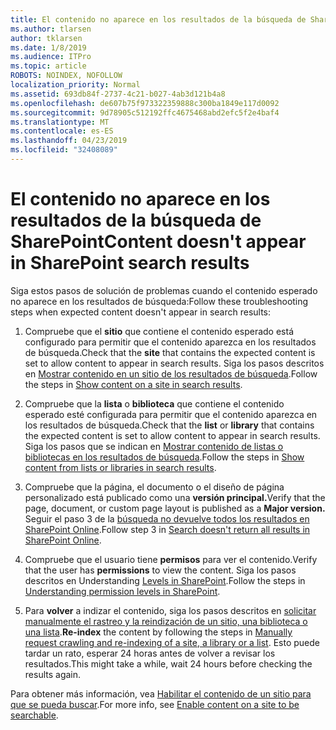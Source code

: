 ```yaml
---
title: El contenido no aparece en los resultados de la búsqueda de SharePoint
ms.author: tlarsen
author: tklarsen
ms.date: 1/8/2019
ms.audience: ITPro
ms.topic: article
ROBOTS: NOINDEX, NOFOLLOW
localization_priority: Normal
ms.assetid: 693db84f-2737-4c21-b027-4ab3d121b4a8
ms.openlocfilehash: de607b75f973322359888c300ba1849e117d0092
ms.sourcegitcommit: 9d78905c512192ffc4675468abd2efc5f2e4baf4
ms.translationtype: MT
ms.contentlocale: es-ES
ms.lasthandoff: 04/23/2019
ms.locfileid: "32408089"
---
```

# <a name="content-doesnt-appear-in-sharepoint-search-results"></a><span data-ttu-id="e9341-102">El contenido no aparece en los resultados de la búsqueda de SharePoint</span><span class="sxs-lookup"><span data-stu-id="e9341-102">Content doesn't appear in SharePoint search results</span></span>

<span data-ttu-id="e9341-103">Siga estos pasos de solución de problemas cuando el contenido esperado no aparece en los resultados de búsqueda:</span><span class="sxs-lookup"><span data-stu-id="e9341-103">Follow these troubleshooting steps when expected content doesn't appear in search results:</span></span>
  
1. <span data-ttu-id="e9341-104">Compruebe que el **sitio** que contiene el contenido esperado está configurado para permitir que el contenido aparezca en los resultados de búsqueda.</span><span class="sxs-lookup"><span data-stu-id="e9341-104">Check that the **site** that contains the expected content is set to allow content to appear in search results.</span></span> <span data-ttu-id="e9341-105">Siga los pasos descritos en [Mostrar contenido en un sitio de los resultados de búsqueda](https://docs.microsoft.com/sharepoint/make-site-content-searchable#show-content-on-a-site-in-search-results).</span><span class="sxs-lookup"><span data-stu-id="e9341-105">Follow the steps in [Show content on a site in search results](https://docs.microsoft.com/sharepoint/make-site-content-searchable#show-content-on-a-site-in-search-results).</span></span>
    
2. <span data-ttu-id="e9341-106">Compruebe que la **lista** o **biblioteca** que contiene el contenido esperado esté configurada para permitir que el contenido aparezca en los resultados de búsqueda.</span><span class="sxs-lookup"><span data-stu-id="e9341-106">Check that the **list** or **library** that contains the expected content is set to allow content to appear in search results.</span></span> <span data-ttu-id="e9341-107">Siga los pasos que se indican en [Mostrar contenido de listas o bibliotecas en los resultados de búsqueda](https://docs.microsoft.com/sharepoint/make-site-content-searchable#show-content-from-lists-or-libraries-in-search-results).</span><span class="sxs-lookup"><span data-stu-id="e9341-107">Follow the steps in [Show content from lists or libraries in search results](https://docs.microsoft.com/sharepoint/make-site-content-searchable#show-content-from-lists-or-libraries-in-search-results).</span></span> 
    
3. <span data-ttu-id="e9341-108">Compruebe que la página, el documento o el diseño de página personalizado está publicado como una **versión principal.**</span><span class="sxs-lookup"><span data-stu-id="e9341-108">Verify that the page, document, or custom page layout is published as a **Major version.**</span></span> <span data-ttu-id="e9341-109">Seguir el paso 3 de la [búsqueda no devuelve todos los resultados en SharePoint Online](https://go.microsoft.com/fwlink/?linkid=874525).</span><span class="sxs-lookup"><span data-stu-id="e9341-109">Follow step 3 in [Search doesn't return all results in SharePoint Online](https://go.microsoft.com/fwlink/?linkid=874525).</span></span>
    
4. <span data-ttu-id="e9341-110">Compruebe que el usuario tiene **permisos** para ver el contenido.</span><span class="sxs-lookup"><span data-stu-id="e9341-110">Verify that the user has **permissions** to view the content.</span></span> <span data-ttu-id="e9341-111">Siga los pasos descritos en Understanding [Levels in SharePoint](https://go.microsoft.com/fwlink/?linkid=867071).</span><span class="sxs-lookup"><span data-stu-id="e9341-111">Follow the steps in [Understanding permission levels in SharePoint](https://go.microsoft.com/fwlink/?linkid=867071).</span></span>
    
5. <span data-ttu-id="e9341-112">Para **volver** a indizar el contenido, siga los pasos descritos en [solicitar manualmente el rastreo y la reindización de un sitio, una biblioteca o una lista](https://docs.microsoft.com/sharepoint/crawl-site-content).</span><span class="sxs-lookup"><span data-stu-id="e9341-112">**Re-index** the content by following the steps in [Manually request crawling and re-indexing of a site, a library or a list](https://docs.microsoft.com/sharepoint/crawl-site-content).</span></span> <span data-ttu-id="e9341-113">Esto puede tardar un rato, esperar 24 horas antes de volver a revisar los resultados.</span><span class="sxs-lookup"><span data-stu-id="e9341-113">This might take a while, wait 24 hours before checking the results again.</span></span>
    
<span data-ttu-id="e9341-114">Para obtener más información, vea [Habilitar el contenido de un sitio para que se pueda buscar](https://docs.microsoft.com/sharepoint/make-site-content-searchable).</span><span class="sxs-lookup"><span data-stu-id="e9341-114">For more info, see [Enable content on a site to be searchable](https://docs.microsoft.com/sharepoint/make-site-content-searchable).</span></span> 
  

